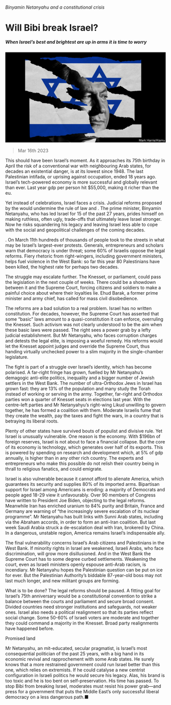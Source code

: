###### Binyamin Netanyahu and a constitutional crisis

# Will Bibi break Israel? 

##### When Israel’s best and brightest are up in arms it is time to worry 

![image](images/20230318_LDD002.jpg) 

> Mar 16th 2023 

This should have been Israel’s moment. As it approaches its 75th birthday in April the risk of a conventional war with neighbouring Arab states, for decades an existential danger, is at its lowest since 1948. The last Palestinian intifada, or uprising against occupation, ended 18 years ago. Israel’s tech-powered economy is more successful and globally relevant than ever. Last year gdp per person hit $55,000, making it richer than the eu. 

Yet instead of celebrations, Israel faces a crisis. Judicial reforms proposed by the  would undermine the rule of law and . The prime minister, Binyamin Netanyahu, who has led Israel for 15 of the past 27 years, prides himself on making ruthless, often ugly, trade-offs that ultimately leave Israel stronger. Now he risks squandering his legacy and leaving Israel less able to cope with the social and geopolitical challenges of the coming decades.

. On March 11th hundreds of thousands of people took to the streets in what may be Israel’s largest-ever protests. Generals, entrepreneurs and scholars warn that democracy is under threat; some 60% of Israelis oppose the legal reforms. Fiery rhetoric from right-wingers, including government ministers, helps fuel violence in the West Bank: so far this year 80 Palestinians have been killed, the highest rate for perhaps two decades.

The struggle may escalate further. The Knesset, or parliament, could pass the legislation in the next couple of weeks. There could be a showdown between it and the Supreme Court, forcing citizens and soldiers to make a painful choice about where their loyalties lie. Ehud Barak, a former prime minister and army chief, has called for mass civil disobedience.

The reforms are a bad solution to a real problem. Israel has no written constitution. For decades, however, the Supreme Court has asserted that some “basic” laws amount to a quasi-constitution it can enforce, overruling the Knesset. Such activism was not clearly understood to be the aim when these basic laws were passed. The right sees a power grab by a lefty judicial establishment. But Mr Netanyahu, who faces corruption charges and detests the legal elite, is imposing a woeful remedy. His reforms would let the Knesset appoint judges and override the Supreme Court, thus handing virtually unchecked power to a slim majority in the single-chamber legislature. 

The fight is part of a struggle over Israel’s identity, which has become polarised. A far-right fringe has grown, fuelled by Mr Netanyahu’s demagogic anti-elite politics, inequality and a bigger number of Jewish settlers in the West Bank. The number of ultra-Orthodox Jews in Israel has grown fast: they are 13% of the population and many study the Torah instead of working or serving in the army. Together, far-right and Orthodox parties won a quarter of Knesset seats in elections last year. With the centre-left parties and Mr Netanyahyu’s right-wing Likud unwilling to govern together, he has formed a coalition with them. Moderate Israelis fume that they create the wealth, pay the taxes and fight the wars, in a country that is betraying its liberal roots.

Plenty of other states have survived bouts of populist and divisive rule. Yet Israel is unusually vulnerable. One reason is the economy. With $196bn of foreign reserves, Israel is not about to face a financial collapse. But the core of its economy is technology, which generates over half of its exports. This is powered by spending on research and development which, at 5% of gdp annually, is higher than in any other rich country. The experts and entrepreneurs who make this possible do not relish their country being in thrall to religious fanatics, and could emigrate.

Israel is also vulnerable because it cannot afford to alienate America, which guarantees its security and supplies 80% of its imported arms. Bipartisan support for Israel among Americans is eroding: a majority of Democrats and people aged 18-29 view it unfavourably. Over 90 members of Congress have written to President Joe Biden, objecting to the legal reforms. Meanwhile Iran has enriched uranium to 84% purity and Britain, France and Germany are warning of “the increasingly severe escalation of its nuclear programme”. Mr Netanyahu has built links with Sunni Arab states, including via the Abraham accords, in order to form an anti-Iran coalition. But last week Saudi Arabia struck a de-escalation deal with Iran, brokered by China. In a dangerous, unstable region, America remains Israel’s indispensable ally.

The final vulnerability concerns Israel’s Arab citizens and Palestinians in the West Bank. If minority rights in Israel are weakened, Israeli Arabs, who face discrimination, will grow more disillusioned. And in the West Bank the Supreme Court has to some degree curbed settlements. Weakening the court, even as Israeli ministers openly espouse anti-Arab racism, is incendiary. Mr Netanyahu hopes the Palestinian question can be put on ice for ever. But the Palestinian Authority’s biddable 87-year-old boss may not last much longer, and new militant groups are forming.

What is to be done? The legal reforms should be paused. A fitting goal for Israel’s 75th anniversary would be a constitutional convention to strike a balance between the courts and parliament and secure broad consent. Divided countries need stronger institutions and safeguards, not weaker ones. Israel also needs a political realignment so that its parties reflect social change. Some 50-60% of Israeli voters are moderate and together they could command a majority in the Knesset. Broad party realignments have happened before. 

Promised land

Mr Netanyahu, an mit-educated, secular pragmatist, is Israel’s most consequential politician of the past 25 years, with a big hand in its economic revival and rapprochement with some Arab states. He surely knows that a more restrained government could run Israel better than this one, which relies on extremists. If he could catalyse a new centrist configuration in Israeli politics he would secure his legacy. Alas, his brand is too toxic and he is too bent on self-preservation. His time has passed. To stop Bibi from breaking Israel, moderates must resist his power grab—and press for a government that puts the Middle East’s only successful liberal democracy on a less dangerous path.■


